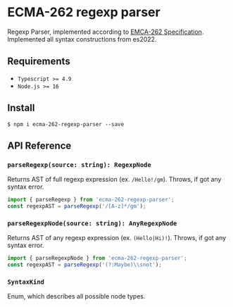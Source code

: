 # ECMA-262 regexp parser

Regexp Parser, implemented according to [EMCA-262 Specification](https://tc39.es/ecma262/#sec-patterns).
Implemented all syntax constructions from es2022.

## Requirements
- `Typescript >= 4.9`
- `Node.js >= 16`

## Install
```shell
$ npm i ecma-262-regexp-parser --save
```

## API Reference

### `parseRegexp(source: string): RegexpNode`
Returns AST of full regexp expression (ex. `/Hello!/gm`).
Throws, if got any syntax error.

```typescript
import { parseRegexp } from 'ecma-262-regexp-parser';
const regexpAST = parseRegexp('/[A-z]*/gm');
```

### `parseRegexpNode(source: string): AnyRegexpNode`
Returns AST of any regexp expression (ex. `(Hello|Hi)!`).
Throws, if got any syntax error.

```typescript
import { parseRegexpNode } from 'ecma-262-regexp-parser';
const regexpAST = parseRegexp('(?:Maybe)\\snot');
```

### `SyntaxKind`
Enum, which describes all possible node types.

